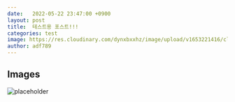 ```yaml
---
date:   2022-05-22 23:47:00 +0900
layout: post
title:  테스트용 포스트!!!
categories: test
image: https://res.cloudinary.com/dynxbxxhz/image/upload/v1653221416/cld-sample.jpg
author: adf789
---
```


## Images
![placeholder](https://res.cloudinary.com/dynxbxxhz/image/upload/v1653221416/cld-sample.jpg "Large example image")